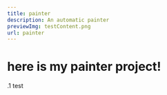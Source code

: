 ```yaml
---
title: painter
description: An automatic painter
previewImg: testContent.png
url: painter
---
```

# here is my painter **project!**

.1 test 